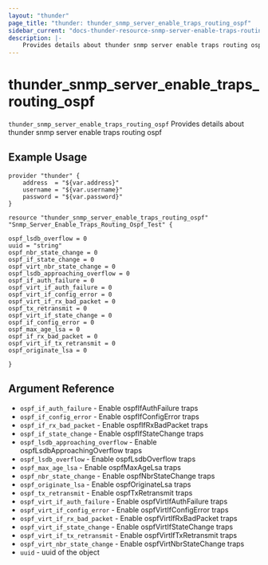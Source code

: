 ```yaml
---
layout: "thunder"
page_title: "thunder: thunder_snmp_server_enable_traps_routing_ospf"
sidebar_current: "docs-thunder-resource-snmp-server-enable-traps-routing-ospf"
description: |-
	Provides details about thunder snmp server enable traps routing ospf resource for A10
---
```


# thunder\_snmp\_server\_enable\_traps\_routing\_ospf

`thunder_snmp_server_enable_traps_routing_ospf` Provides details about thunder snmp server enable traps routing ospf
## Example Usage


```hcl
provider "thunder" {
    address  = "${var.address}"
    username = "${var.username}"  
    password = "${var.password}"
}

resource "thunder_snmp_server_enable_traps_routing_ospf" "Snmp_Server_Enable_Traps_Routing_Ospf_Test" {

ospf_lsdb_overflow = 0
uuid = "string"
ospf_nbr_state_change = 0
ospf_if_state_change = 0
ospf_virt_nbr_state_change = 0
ospf_lsdb_approaching_overflow = 0
ospf_if_auth_failure = 0
ospf_virt_if_auth_failure = 0
ospf_virt_if_config_error = 0
ospf_virt_if_rx_bad_packet = 0
ospf_tx_retransmit = 0
ospf_virt_if_state_change = 0
ospf_if_config_error = 0
ospf_max_age_lsa = 0
ospf_if_rx_bad_packet = 0
ospf_virt_if_tx_retransmit = 0
ospf_originate_lsa = 0
 
}
```

## Argument Reference

* `ospf_if_auth_failure` - Enable ospfIfAuthFailure traps
* `ospf_if_config_error` - Enable ospfIfConfigError traps
* `ospf_if_rx_bad_packet` - Enable ospfIfRxBadPacket traps
* `ospf_if_state_change` - Enable ospfIfStateChange traps
* `ospf_lsdb_approaching_overflow` - Enable ospfLsdbApproachingOverflow traps
* `ospf_lsdb_overflow` - Enable ospfLsdbOverflow traps
* `ospf_max_age_lsa` - Enable ospfMaxAgeLsa traps
* `ospf_nbr_state_change` - Enable ospfNbrStateChange traps
* `ospf_originate_lsa` - Enable ospfOriginateLsa traps
* `ospf_tx_retransmit` - Enable ospfTxRetransmit traps
* `ospf_virt_if_auth_failure` - Enable ospfVirtIfAuthFailure traps
* `ospf_virt_if_config_error` - Enable ospfVirtIfConfigError traps
* `ospf_virt_if_rx_bad_packet` - Enable ospfVirtIfRxBadPacket traps
* `ospf_virt_if_state_change` - Enable ospfVirtIfStateChange traps
* `ospf_virt_if_tx_retransmit` - Enable ospfVirtIfTxRetransmit traps
* `ospf_virt_nbr_state_change` - Enable ospfVirtNbrStateChange traps
* `uuid` - uuid of the object

